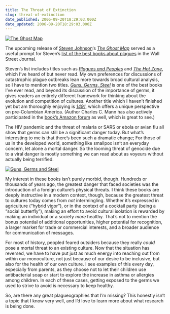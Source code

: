 ```yaml
---
title: The Threat of Extinction
slug: threat-of-extinction
date_published: 2006-09-20T18:29:03.000Z
date_updated: 2006-09-20T18:29:03.000Z
---
```


[![The Ghost Map](https://cdn.glitch.global/71e5579f-aba0-499a-b200-01549a2a80ce/the-ghost-map.jpg?v=1730096428614)](http://www.amazon.com/exec/obidos/ASIN/1594489254/2020-20) 

The upcoming release of [Steven Johnson](http://www.stevenberlinjohnson.com/)‘s [*The Ghost Map*](http://www.amazon.com/exec/obidos/ASIN/1594489254/2020-20) served as a useful prompt for Steven’s [list of the best books about plagues](http://www.opinionjournal.com/weekend/fivebest/?id=110008921) in the Wall Street Journal.

Steven’s list includes titles such as [*Plagues and Peoples*](http://www.amazon.com/exec/obidos/ASIN/0385121229/2020-20) and [*The Hot Zone*](http://www.amazon.com/exec/obidos/ASIN/0385479565/2020-20), which I’ve heard of but never read. My own preferences for discussions of catastrophic plague outbreaks lean more towards broad cultural analysis, so I have to mention two titles. [*Guns, Germs, Steel*](http://www.amazon.com/exec/obidos/ASIN/0393317552/2020-20) is one of the best books I’ve ever read, and beyond its discussion of the importance of germs, it gives readers an entirely different framework for thinking about the evolution and competition of cultures. Another title which I haven’t finished yet but am thoroughly enjoying is [*1491*](http://www.amazon.com/exec/obidos/ASIN/140004006X/2020-20), which offers a unique perspective on pre-Columbian America. (Author Charles C. Mann has also actively participated in the [book’s Amazon forum](http://www.amazon.com/gp/discussionboard/discussion.html/ref=cm_cd_td_sa/103-7662130-3063816?ie=UTF8&amp;cdForum=&amp;cdPage=1&amp;cdItems=3&amp;asin=140004006X&amp;store=books&amp;cdThread=Tx10UQ0ZRWDF3OV) as well, which is great to see.)

The HIV pandemic and the threat of malaria or SARS or ebola or avian flu all show that germs can still be a significant danger today. But what’s interesting to me is that there’s been such a dramatic change; For those of us in the developed world, something like smallpox isn’t an everyday concern, let alone a mortal danger. So the looming threat of genocide due to a viral danger is mostly something we can read about as voyeurs without actually being terrified.

[![Guns, Germs and Steel](https://cdn.glitch.global/71e5579f-aba0-499a-b200-01549a2a80ce/guns-germs-steel.jpg?v=1730096455373)](http://www.amazon.com/exec/obidos/ASIN/0393317552/2020-20)

My interest in these books isn’t purely morbid, though. Hundreds or thousands of years ago, the greatest danger that faced societies was the introduction of a foreign culture’s physical threats. I think these books are deeply instructive in a modern context, though, because the greatest threat to cultures today comes from *not* intermingling. Whether it’s expressed in agriculture (“hybrid vigor”), or in the context of a cocktail party (being a “social butterfly”), making an effort to avoid cultural isolation is rewarded by making an individual or a society *more* healthy. That’s not to mention the bonus potential of additional opportunities, higher potential for recognition, a larger market for trade or commercial interests, and a broader audience for communication of messages.

For most of history, peopled feared outsiders because they really *could* pose a mortal threat to an existing culture. Now that the situation has reversed, we have to have put just as much energy into reaching out from within our monoculture, not just because of our desire to be inclusive, but also for the health of our own culture. I see examples of this every day, especially from parents, as they choose not to let their children use antibacterial soap or start to explore the increase in asthma or allergies among children. In each of these cases, getting exposed to the germs we used to strive to avoid is necessary to keep healthy.

So, are there any great plagueographies that I’m missing? This honestly isn’t a topic that I know very well, and I’d love to learn more about what research is being done.
